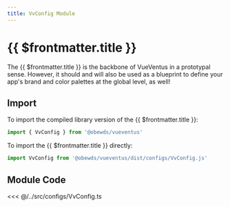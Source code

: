 ```yaml
---
title: VvConfig Module
---
```


<script setup>
    import DocsPackageVersion from '../../../src/views/compos/DocsPackageVersion.vue'
</script>







# {{ $frontmatter.title }}

The {{ $frontmatter.title }} is the backbone of VueVentus in a prototypal sense. However, it should and will also be used as a blueprint to define your app's brand and color palettes at the global level, as well!






## Import

To import the compiled library version of the {{ $frontmatter.title }}:

```javascript
import { VvConfig } from '@obewds/vueventus'
```

To import the {{ $frontmatter.title }} directly:

```javascript
import VvConfig from '@obewds/vueventus/dist/configs/VvConfig.js'
```






## Module Code

<<< @/../src/configs/VvConfig.ts






<DocsPackageVersion/>

